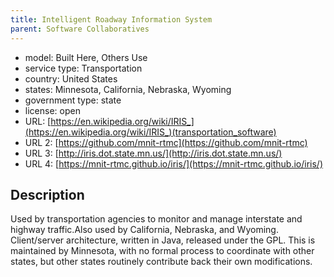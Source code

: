 ```yaml
---
title: Intelligent Roadway Information System
parent: Software Collaboratives
---
```


- model: Built Here, Others Use
- service type: Transportation
- country: United States
- states: Minnesota, California, Nebraska, Wyoming
- government type: state
- license: open
- URL: [https://en.wikipedia.org/wiki/IRIS_](https://en.wikipedia.org/wiki/IRIS_)(transportation_software)
- URL 2: [https://github.com/mnit-rtmc](https://github.com/mnit-rtmc)
- URL 3: [http://iris.dot.state.mn.us/](http://iris.dot.state.mn.us/)
- URL 4: [https://mnit-rtmc.github.io/iris/](https://mnit-rtmc.github.io/iris/)

## Description

Used by transportation agencies to monitor and manage interstate and highway traffic.Also used by California, Nebraska, and Wyoming. Client/server architecture, written in Java, released under the GPL. This is maintained by Minnesota, with no formal process to coordinate with other states, but other states routinely contribute back their own modifications.
